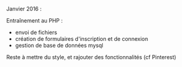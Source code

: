 Janvier 2016 :

Entraînement au PHP :
- envoi de fichiers
- création de formulaires d'inscription et de connexion
- gestion de base de données mysql


Reste à mettre du style, et rajouter des fonctionnalités (cf Pinterest)
